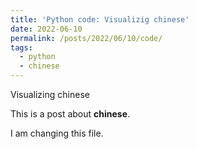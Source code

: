 ```yaml
---
title: 'Python code: Visualizig chinese'
date: 2022-06-10
permalink: /posts/2022/06/10/code/
tags:
  - python
  - chinese
---
```


Visualizing chinese

This is a post about **chinese**.


I am changing this file.
